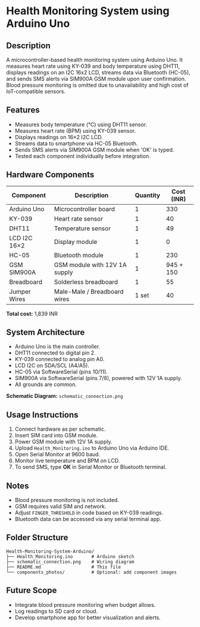 # Health Monitoring System using Arduino Uno

## Description

A microcontroller-based health monitoring system using Arduino Uno. It measures heart rate using KY-039 and body temperature using DHT11, displays readings on an I2C 16x2 LCD, streams data via Bluetooth (HC-05), and sends SMS alerts via SIM900A GSM module upon user confirmation. Blood pressure monitoring is omitted due to unavailability and high cost of IoT-compatible sensors.

## Features

* Measures body temperature (°C) using DHT11 sensor.
* Measures heart rate (BPM) using KY-039 sensor.
* Displays readings on 16×2 I2C LCD.
* Streams data to smartphone via HC-05 Bluetooth.
* Sends SMS alerts via SIM900A GSM module when 'OK' is typed.
* Tested each component individually before integration.

## Hardware Components

| Component    | Description                   | Quantity | Cost (INR) |
| ------------ | ----------------------------- | -------- | ---------- |
| Arduino Uno  | Microcontroller board         | 1        | 330        |
| KY-039       | Heart rate sensor             | 1        | 40         |
| DHT11        | Temperature sensor            | 1        | 49         |
| LCD I2C 16×2 | Display module                | 1        | 0          |
| HC-05        | Bluetooth module              | 1        | 230        |
| GSM SIM900A  | GSM module with 12V 1A supply | 1        | 945 + 150  |
| Breadboard   | Solderless breadboard         | 1        | 55         |
| Jumper Wires | Male-Male / Breadboard wires  | 1 set    | 40         |

**Total cost:** 1,839 INR

## System Architecture

* Arduino Uno is the main controller.
* DHT11 connected to digital pin 2.
* KY-039 connected to analog pin A0.
* LCD I2C on SDA/SCL (A4/A5).
* HC-05 via SoftwareSerial (pins 10/11).
* SIM900A via SoftwareSerial (pins 7/8), powered with 12V 1A supply.
* All grounds are common.

**Schematic Diagram:** `schematic_connection.png`

## Usage Instructions

1. Connect hardware as per schematic.
2. Insert SIM card into GSM module.
3. Power GSM module with 12V 1A supply.
4. Upload `Health_Monitoring.ino` to Arduino Uno via Arduino IDE.
5. Open Serial Monitor at 9600 baud.
6. Monitor live temperature and BPM on LCD.
7. To send SMS, type **OK** in Serial Monitor or Bluetooth terminal.

## Notes

* Blood pressure monitoring is not included.
* GSM requires valid SIM and network.
* Adjust `FINGER_THRESHOLD` in code based on KY-039 readings.
* Bluetooth data can be accessed via any serial terminal app.

## Folder Structure

```
Health-Monitoring-System-Arduino/
├── Health_Monitoring.ino       # Arduino sketch
├── schematic_connection.png    # Wiring diagram
├── README.md                   # This file
└── components_photos/          # Optional: add component images
```

## Future Scope

* Integrate blood pressure monitoring when budget allows.
* Log readings to SD card or cloud.
* Develop smartphone app for better visualization and alerts.
